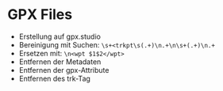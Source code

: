 # GPX Files

- Erstellung auf gpx.studio
- Bereinigung mit Suchen: `\s+<trkpt\s(.+)\n.+\n\s+(.+)\n.+`
- Ersetzen mit: `\n<wpt $1$2</wpt>`
- Entfernen der Metadaten
- Entfernen der gpx-Attribute
- Entfernen des trk-Tag